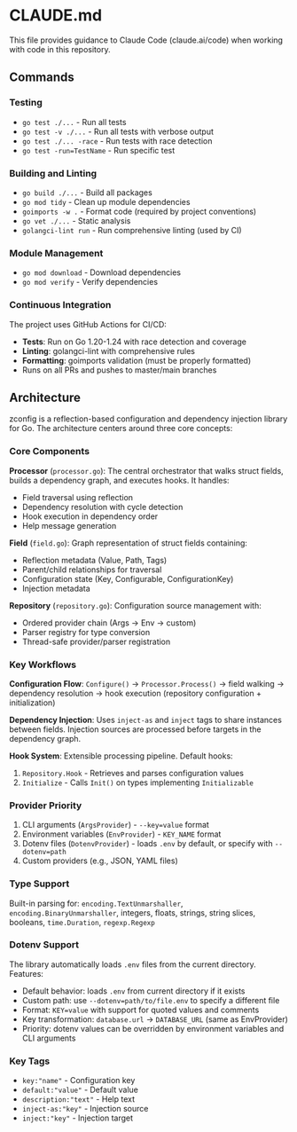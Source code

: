 # CLAUDE.md

This file provides guidance to Claude Code (claude.ai/code) when working with code in this repository.

## Commands

### Testing

- `go test ./...` - Run all tests
- `go test -v ./...` - Run all tests with verbose output
- `go test ./... -race` - Run tests with race detection
- `go test -run=TestName` - Run specific test

### Building and Linting

- `go build ./...` - Build all packages
- `go mod tidy` - Clean up module dependencies
- `goimports -w .` - Format code (required by project conventions)
- `go vet ./...` - Static analysis
- `golangci-lint run` - Run comprehensive linting (used by CI)

### Module Management

- `go mod download` - Download dependencies
- `go mod verify` - Verify dependencies

### Continuous Integration

The project uses GitHub Actions for CI/CD:

- **Tests**: Run on Go 1.20-1.24 with race detection and coverage
- **Linting**: golangci-lint with comprehensive rules
- **Formatting**: goimports validation (must be properly formatted)
- Runs on all PRs and pushes to master/main branches

## Architecture

zconfig is a reflection-based configuration and dependency injection library for Go. The architecture centers around three core concepts:

### Core Components

**Processor** (`processor.go`): The central orchestrator that walks struct fields, builds a dependency graph, and executes hooks. It handles:

- Field traversal using reflection
- Dependency resolution with cycle detection
- Hook execution in dependency order
- Help message generation

**Field** (`field.go`): Graph representation of struct fields containing:

- Reflection metadata (Value, Path, Tags)
- Parent/child relationships for traversal
- Configuration state (Key, Configurable, ConfigurationKey)
- Injection metadata

**Repository** (`repository.go`): Configuration source management with:

- Ordered provider chain (Args → Env → custom)
- Parser registry for type conversion
- Thread-safe provider/parser registration

### Key Workflows

**Configuration Flow**: `Configure()` → `Processor.Process()` → field walking → dependency resolution → hook execution (repository configuration + initialization)

**Dependency Injection**: Uses `inject-as` and `inject` tags to share instances between fields. Injection sources are processed before targets in the dependency graph.

**Hook System**: Extensible processing pipeline. Default hooks:

1. `Repository.Hook` - Retrieves and parses configuration values
2. `Initialize` - Calls `Init()` on types implementing `Initializable`

### Provider Priority

1. CLI arguments (`ArgsProvider`) - `--key=value` format
2. Environment variables (`EnvProvider`) - `KEY_NAME` format
3. Dotenv files (`DotenvProvider`) - loads `.env` by default, or specify with `--dotenv=path`
4. Custom providers (e.g., JSON, YAML files)

### Type Support

Built-in parsing for: `encoding.TextUnmarshaller`, `encoding.BinaryUnmarshaller`, integers, floats, strings, string slices, booleans, `time.Duration`, `regexp.Regexp`

### Dotenv Support

The library automatically loads `.env` files from the current directory. Features:

- Default behavior: loads `.env` from current directory if it exists
- Custom path: use `--dotenv=path/to/file.env` to specify a different file
- Format: `KEY=value` with support for quoted values and comments
- Key transformation: `database.url` → `DATABASE_URL` (same as EnvProvider)
- Priority: dotenv values can be overridden by environment variables and CLI arguments

### Key Tags

- `key:"name"` - Configuration key
- `default:"value"` - Default value
- `description:"text"` - Help text
- `inject-as:"key"` - Injection source
- `inject:"key"` - Injection target
